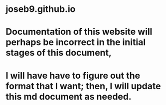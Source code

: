 # joseb9.github.io
# Documentation of this website will perhaps be incorrect in the initial stages of this document,
# I will have have to figure out the format that I want; then, I will update this md document as needed.